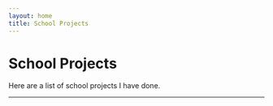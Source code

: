 ```yaml
---
layout: home
title: School Projects
---
```

# School Projects

Here are a list of school projects I have done.

----
